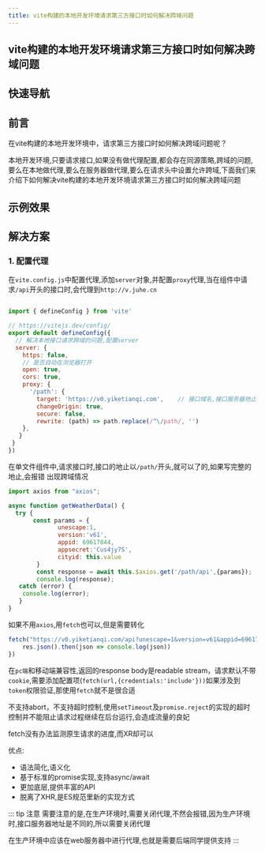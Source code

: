 ```yaml
---
title: vite构建的本地开发环境请求第三方接口时如何解决跨域问题
---
```


## vite构建的本地开发环境请求第三方接口时如何解决跨域问题

## 快速导航

<TOC />

## 前言

在vite构建的本地开发环境中，请求第三方接口时如何解决跨域问题呢？

本地开发环境,只要请求接口,如果没有做代理配置,都会存在同源策略,跨域的问题,要么在本地做代理,要么在服务器做代理,要么在请求头中设置允许跨域,下面我们来介绍下如何解决vite构建的本地开发环境请求第三方接口时如何解决跨域问题

## 示例效果

<business-viteCors />

## 解决方案

### 1. 配置代理

在`vite.config.js`中配置代理,添加`server`对象,并配置`proxy`代理,当在组件中请求`/api`开头的接口时,会代理到`http://v.juhe.cn`    
```js

import { defineConfig } from 'vite'

// https://vitejs.dev/config/
export default defineConfig({
  // 解决本地接口请求跨域的问题,配置server
  server: {
    https: false,
    // 是否自动在浏览器打开
    open: true,
    cors: true,
    proxy: {
      '/path': {
        target: 'https://v0.yiketianqi.com',    // 接口域名,接口服务器地止
        changeOrigin: true,
        secure: false,
        rewrite: (path) => path.replace(/^\/path/, '')
    },
   }
 }
})
```
 在单文件组件中,请求接口时,接口的地止以`/path/`开头,就可以了的,如果写完整的地止,会报错
出现跨域情况

```js
import axios from "axios";

async function getWeatherData() {
  try {
       const params = {
              unescape:1,
              version:'v61',
              appid: 69617844,
              appsecret:'Cus4jy7S',
              cityid: this.value
        }
        const response = await this.$axios.get('/path/api',{params});
        console.log(response);  
   catch (error) {
    console.log(error);
   }
}

```

如果不用`axios`,用`fetch`也可以,但是需要转化
```js
fetch("https://v0.yiketianqi.com/api?unescape=1&version=v61&appid=69617844&appsecret=Cus4jy7S").then(res => {
    res.json().then(json => console.log(json))
})
```
在`pc端`和移动端兼容性,返回的response body是readable stream，请求默认不带`cookie`,需要添加配置项(`fetch(url,{credentials:'include'}))`如果涉及到`token`权限验证,那使用`fetch`就不是很合适

不支持abort，不支持超时控制,使用`setTimeout`及`promise.reject`的实现的超时控制并不能阻止请求过程继续在后台运行,会造成流量的良妃

fetch没有办法监测原生请求的进度,而XR却可以

优点:

* 语法简化,语义化
* 基于标准的promise实现,支持async/await
* 更加底层,提供丰富的API
* 脱离了XHR,是ES规范里新的实现方式


::: tip 注意
需要注意的是,在生产环境时,需要关闭代理,不然会报错,因为生产环境时,接口服务器地址是不同的,所以需要关闭代理

在生产环境中应该在web服务器中进行代理,也就是需要后端同学提供支持
:::

<footer-FooterLink :isShareLink="false" :isDaShang="true" />